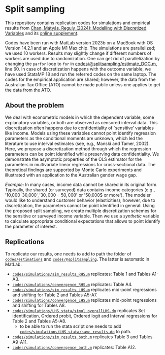 # Split sampling

This repository contains replication codes for simulations and empirical results from [Chan, Mátyás, Reguly (2024): Modelling with Discretized Variables]() and its [online supplement](). 

Codes have been run with MatLab version 2023b on a MacBook with OS Version 14.2.1 and an Apple M1 Max chip. The simulations are parallelized; we used 10 workers. Results may slightly change if different numbers of workers are used due to randomization. One can get rid of parallelization by changing the `parfor` loop to `for` in [codes/@splitsampling/estimate_DOC.m](https://github.com/regulyagoston/Split-sampling/blob/master/Codes/@splitsampling/estimate_DOC.m), line 60. In case of discretization happens with the outcome variable, we have used StataMP 18 and run the referred codes on the same laptop. The codes for the empirical application are shared; however, the data from the Australian Tax Office (ATO) cannot be made public unless one applies to get the data from the ATO.

## About the problem

We deal with econometric models in which the dependent variable, some explanatory variables, or both are observed as censored interval data. This discretization often happens due to confidentiality of `sensitive’ variables like income. Models using these variables cannot point identify regression parameters as the conditional moments are unknown, which led the literature to use interval estimates (see, e.g., Manski and Tamer, 2002). Here, we propose a discretization method through which the regression parameters can be point identified while preserving data confidentiality. We demonstrate the asymptotic properties of the OLS estimator for the parameters in multivariate linear regressions for cross-sectional data. The theoretical findings are supported by Monte Carlo experiments and illustrated with an application to the Australian gender wage gap.

*Example:* In many cases, income data cannot be shared in its original form. Typically, the shared (or surveyed) data contains income categories (e.g., '10,000-30,000$', '30,000-50,000$' or '50,000$ or more'). The modeler would like to understand customer behavior (elasticities); however, due to discretization, the parameters cannot be point identified in general. Using the proposed split sampling, we create multiple discretization schemes for the sensitive or surveyed income variable. Then we use a *synthetic* variable to calculate appropriate conditional expectations that allows to point identify the parameter of interest.

## Replications

To replicate our results, one needs to add to path the folder of [`codes/estimations`](https://github.com/regulyagoston/Split-sampling/blob/master/Codes/estimations) and [`codes/@splitsampling`](https://github.com/regulyagoston/Split-sampling/blob/master/Codes/@splitsampling). The latter is automatic in MatLab.

- [`codes/simulations/sim_results_RHS.m`](https://github.com/regulyagoston/Split-sampling/blob/master/Codes/simulations/sim_results_RHS.m) replicates: Table 1 and Tables A1-A3.
- [`codes/simulations/convergence_RHS.m`](https://github.com/regulyagoston/Split-sampling/blob/master/Codes/simulations/convergence_RHS.m) replicates: Table A4.
- [`codes/simulations/sim_results_LHS.m`](https://github.com/regulyagoston/Split-sampling/blob/master/Codes/simulations/sim_results_LHS.m) replicates mid-point regressions and shifting for Table 2 and Tables A5-A7.
- [`codes/simulations/convergence_LHS.m`](https://github.com/regulyagoston/Split-sampling/blob/master/Codes/simulations/convergence_LHS.m) replicates mid-point regressions and shifting for Tables A8.
- [`codes/simulations/LHS_stata/simul_overallLHS.do`](https://github.com/regulyagoston/Split-sampling/blob/master/Codes/simulations/LHS_stata/simul_overallLHS.do) replicates Set identification, Ordered probit, Ordered logit and Interval regressions for Table 2 and Tables A5-A8.
  - to be able to run the stata script one needs to add [`codes/simulations/LHS_stata/save_results.do`](https://github.com/regulyagoston/Split-sampling/blob/master/Codes/simulations/LHS_stata/save_results.do) to path.
- [`codes/simulations/sim_results_both.m`](https://github.com/regulyagoston/Split-sampling/blob/master/Codes/simulations/sim_results_both.m) replicates Table 3 and Tables A9-A11.
- [`codes/simulations/convergence_both.m`](https://github.com/regulyagoston/Split-sampling/blob/master/Codes/simulations/congergence_both.m) replicates: Table A12.
    
